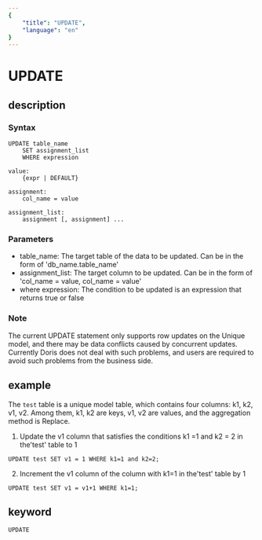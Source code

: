 ```yaml
---
{
    "title": "UPDATE",
    "language": "en"
}
---
```


<!-- 
Licensed to the Apache Software Foundation (ASF) under one
or more contributor license agreements.  See the NOTICE file
distributed with this work for additional information
regarding copyright ownership.  The ASF licenses this file
to you under the Apache License, Version 2.0 (the
"License"); you may not use this file except in compliance
with the License.  You may obtain a copy of the License at

  http://www.apache.org/licenses/LICENSE-2.0

Unless required by applicable law or agreed to in writing,
software distributed under the License is distributed on an
"AS IS" BASIS, WITHOUT WARRANTIES OR CONDITIONS OF ANY
KIND, either express or implied.  See the License for the
specific language governing permissions and limitations
under the License.
-->

# UPDATE
## description
### Syntax

```
UPDATE table_name 
    SET assignment_list
    WHERE expression

value:
    {expr | DEFAULT}

assignment:
    col_name = value

assignment_list:
    assignment [, assignment] ...
```

### Parameters

+ table_name: The target table of the data to be updated. Can be in the form of 'db_name.table_name'
+ assignment_list: The target column to be updated. Can be in the form of 'col_name = value, col_name = value'
+ where expression: The condition to be updated is an expression that returns true or false

### Note

The current UPDATE statement only supports row updates on the Unique model, and there may be data conflicts caused by concurrent updates.
Currently Doris does not deal with such problems, and users are required to avoid such problems from the business side.

## example

The `test` table is a unique model table, which contains four columns: k1, k2, v1, v2. Among them, k1, k2 are keys, v1, v2 are values, and the aggregation method is Replace.

1. Update the v1 column that satisfies the conditions k1 =1 and k2 = 2 in the'test' table to 1

```
UPDATE test SET v1 = 1 WHERE k1=1 and k2=2;
```

2. Increment the v1 column of the column with k1=1 in the'test' table by 1

```
UPDATE test SET v1 = v1+1 WHERE k1=1;
```

## keyword

    UPDATE
